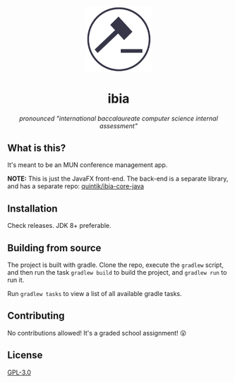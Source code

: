 <h4 align="center">
    <img width="150" height="150" src="src/main/resources/images/ibia-logo-gh.png"/>
</h4>
<h1 align="center">ibia</h1>
<p align="center"><em>pronounced "international baccalaureate computer science internal assessment"</em></p>

## What is this?
It's meant to be an MUN conference management app.

**NOTE:** This is just the JavaFX front-end. The back-end is a separate library, and has a separate repo: [quintik/ibia-core-java](https://github.com/quintik/ibia-core-java)

## Installation
Check releases. JDK 8+ preferable.

## Building from source
The project is built with gradle. Clone the repo, execute the `gradlew` script, and then run the task `gradlew build` to build the project, and `gradlew run` to run it.

Run `gradlew tasks` to view a list of all available gradle tasks.

## Contributing
No contributions allowed! It's a graded school assignment! 😮

## License
[GPL-3.0](https://github.com/quintik/ibia-app/blob/master/LICENSE)

